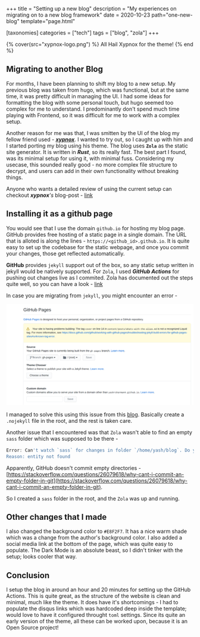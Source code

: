 +++
title = "Setting up a new blog"
description = "My experiences on migrating on to a new blog framework"
date = 2020-10-23
path="one-new-blog"
template="page.html"

[taxonomies]
categories = ["tech"]
tags = ["blog", "zola"]
+++

{% cover(src="xypnox-logo.png") %}
All Hail Xypnox for the theme!
{% end %}

## Migrating to another Blog

For months, I have been planning to shift my blog to a new setup. My previous blog was taken from hugo, which
was functional, but at the same time, it was pretty difficult in managing the UI. I had some ideas for formatting
the blog with some personal touch, but hugo seemed too complex for me to understand. I predominantly don't spend
much time playing with Frontend, so it was difficult for me to work with a complex setup.

Another reason for me was that, I was smitten by the UI of the blog my fellow friend used - [**_xypnox_**](https://www.xypnox.com/blag). I wanted to try out, so I caught up with him and I started porting my blog using his theme. The blog uses **`Zola`** as the static site generator. It is written in _**Rust**_, so its really fast. The best part I found, was
its minimal setup for using it, with minimal fuss. Considering my usecase, this sounded really good - no more complex file structure to decrypt, and users can add in their own functionality without breaking things.

Anyone who wants a detailed review of using the current setup can checkout _**xypnox**'s_ blog-post - [link](https://www.xypnox.com/blag/posts/migrating-to-zola/)

## Installing it as a github page

You would see that I use the domain `github.io` for hosting my blog page. GitHub provides free hosting of a static page
in a single domain. The URL that is alloted is along the lines - `https://<github_id>.github.io`. It is quite easy to set up the codebase for the static webpage, and once you commit your changes, those get reflected automatically.

**GitHub** provides `jekyll` support out of the box, so any static setup written in jekyll would be natively supported. For `Zola`, I used _**GitHub Actions**_ for pushing out changes live as I commited. Zola has documented out the steps quite well, so you can have a look - [link](https://www.getzola.org/documentation/deployment/github-pages/#github-actions)

In case you are migrating from `jekyll`, you might encounter an error -

![](jekyll-issue.png)

I managed to solve this using this issue from this [blog](https://github.community/t/how-to-disable-jekyll-build/10981). Basically create a `.nojekyll` file in the root, and the rest is taken care.

Another issue that I encountered was that `Zola` wasn't able to find an empty `sass` folder which was supposed to be
there -

```powershell
Error: Can't watch `sass` for changes in folder `/home/yash/blog`. Do you have correct permissions?
Reason: entity not found
```

Apparently, GitHub doesn't commit empty directories - [https://stackoverflow.com/questions/26079618/why-cant-i-commit-an-empty-folder-in-git](https://stackoverflow.com/questions/26079618/why-cant-i-commit-an-empty-folder-in-git).

So I created a `sass` folder in the root, and the `Zola` was up and running.

## Other changes that I made

I also changed the background color to `#E8F2F7`. It has a nice warm shade which was a change from the author's background color. I also added a social media link at the bottom of the page, which was quite easy to populate. The Dark Mode is an absolute beast, so I didn't tinker with the setup; looks cooler that way.

## Conclusion

I setup the blog in around an hour and 20 minutes for setting up the GitHub Actions. This is quite great, as the structure of the website is clean and minimal, much like the theme. It does have it's shortcomings - I had to populate the disqus links which was hardcoded deep inside the template; would love to have it configured throught `toml` settings. Since its quite an early version of the theme, all these can be worked upon, because it is an Open Source project!
